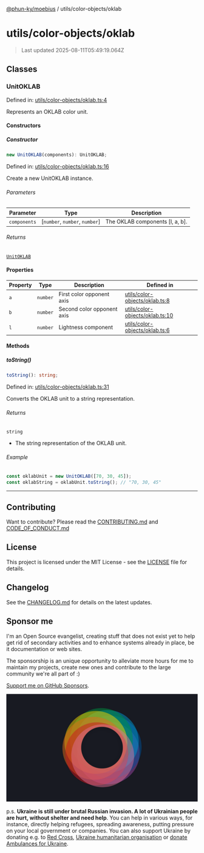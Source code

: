 [@phun-ky/moebius](../../README.md) / utils/color-objects/oklab

# utils/color-objects/oklab

> Last updated 2025-08-11T05:49:19.064Z

##

## Classes

### UnitOKLAB

Defined in: [utils/color-objects/oklab.ts:4](https://github.com/phun-ky/moebius/blob/main/src/utils/color-objects/oklab.ts#L4)

Represents an OKLAB color unit.

#### Constructors

##### Constructor

```ts
new UnitOKLAB(components): UnitOKLAB;
```

Defined in: [utils/color-objects/oklab.ts:16](https://github.com/phun-ky/moebius/blob/main/src/utils/color-objects/oklab.ts#L16)

Create a new UnitOKLAB instance.

###### Parameters

| Parameter    | Type                            | Description                      |
| ------------ | ------------------------------- | -------------------------------- |
| `components` | \[`number`, `number`, `number`] | The OKLAB components \[l, a, b]. |

###### Returns

[`UnitOKLAB`](#unitoklab)

#### Properties

| Property           | Type     | Description                | Defined in                                                                                                           |
| ------------------ | -------- | -------------------------- | -------------------------------------------------------------------------------------------------------------------- |
| <a id="a"></a> `a` | `number` | First color opponent axis  | [utils/color-objects/oklab.ts:8](https://github.com/phun-ky/moebius/blob/main/src/utils/color-objects/oklab.ts#L8)   |
| <a id="b"></a> `b` | `number` | Second color opponent axis | [utils/color-objects/oklab.ts:10](https://github.com/phun-ky/moebius/blob/main/src/utils/color-objects/oklab.ts#L10) |
| <a id="l"></a> `l` | `number` | Lightness component        | [utils/color-objects/oklab.ts:6](https://github.com/phun-ky/moebius/blob/main/src/utils/color-objects/oklab.ts#L6)   |

#### Methods

##### toString()

```ts
toString(): string;
```

Defined in: [utils/color-objects/oklab.ts:31](https://github.com/phun-ky/moebius/blob/main/src/utils/color-objects/oklab.ts#L31)

Converts the OKLAB unit to a string representation.

###### Returns

`string`

- The string representation of the OKLAB unit.

###### Example

```ts
const oklabUnit = new UnitOKLAB([70, 30, 45]);
const oklabString = oklabUnit.toString(); // "70, 30, 45"
```

---

## Contributing

Want to contribute? Please read the [CONTRIBUTING.md](https://github.com/phun-ky/moebius/blob/main/CONTRIBUTING.md) and [CODE_OF_CONDUCT.md](https://github.com/phun-ky/moebius/blob/main/CODE_OF_CONDUCT.md)

## License

This project is licensed under the MIT License - see the [LICENSE](https://github.com/phun-ky/moebius/blob/main/LICENSE) file for details.

## Changelog

See the [CHANGELOG.md](https://github.com/phun-ky/moebius/blob/main/CHANGELOG.md) for details on the latest updates.

## Sponsor me

I'm an Open Source evangelist, creating stuff that does not exist yet to help get rid of secondary activities and to enhance systems already in place, be it documentation or web sites.

The sponsorship is an unique opportunity to alleviate more hours for me to maintain my projects, create new ones and contribute to the large community we're all part of :)

[Support me on GitHub Sponsors](https://github.com/sponsors/phun-ky).

![logo](https://github.com/phun-ky/moebius/blob/main/public/images/logo/logo-ring.png?raw=true)

p.s. **Ukraine is still under brutal Russian invasion. A lot of Ukrainian people are hurt, without shelter and need help**. You can help in various ways, for instance, directly helping refugees, spreading awareness, putting pressure on your local government or companies. You can also support Ukraine by donating e.g. to [Red Cross](https://www.icrc.org/en/donate/ukraine), [Ukraine humanitarian organisation](https://savelife.in.ua/en/donate-en/#donate-army-card-weekly) or [donate Ambulances for Ukraine](https://www.gofundme.com/f/help-to-save-the-lives-of-civilians-in-a-war-zone).
